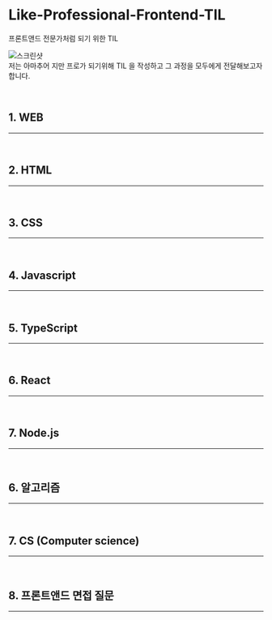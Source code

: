 # Like-Professional-Frontend-TIL

프론트앤드 전문가처럼 되기 위한 TIL

![스크린샷](https://user-images.githubusercontent.com/48710889/172058131-ff0f6eb8-3c2b-4b52-b689-a27e94280460.jpg)
<br>
저는 아마추어 지만 프로가 되기위해 TIL 을 작성하고 그 과정을 모두에게 전달해보고자 합니다.

<br>

## 1. WEB

---

<br>

## 2. HTML

---

<br>

## 3. CSS

---

<br>

## 4. Javascript

---

<br>

## 5. TypeScript

---

<br>

## 6. React

---

<br>

## 7. Node.js

---

<br>

## 6. 알고리즘

---

<br>

## 7. CS (Computer science)

---

<br>

## 8. 프론트앤드 면접 질문

---
